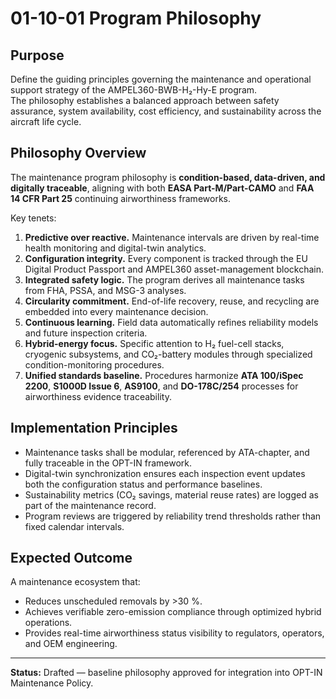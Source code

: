 # 01-10-01 Program Philosophy

## Purpose  
Define the guiding principles governing the maintenance and operational support strategy of the AMPEL360-BWB-H₂-Hy-E program.  
The philosophy establishes a balanced approach between safety assurance, system availability, cost efficiency, and sustainability across the aircraft life cycle.

## Philosophy Overview  
The maintenance program philosophy is **condition-based, data-driven, and digitally traceable**, aligning with both **EASA Part-M/Part-CAMO** and **FAA 14 CFR Part 25** continuing airworthiness frameworks.  

Key tenets:  
1. **Predictive over reactive.** Maintenance intervals are driven by real-time health monitoring and digital-twin analytics.  
2. **Configuration integrity.** Every component is tracked through the EU Digital Product Passport and AMPEL360 asset-management blockchain.  
3. **Integrated safety logic.** The program derives all maintenance tasks from FHA, PSSA, and MSG-3 analyses.  
4. **Circularity commitment.** End-of-life recovery, reuse, and recycling are embedded into every maintenance decision.  
5. **Continuous learning.** Field data automatically refines reliability models and future inspection criteria.  
6. **Hybrid-energy focus.** Specific attention to H₂ fuel-cell stacks, cryogenic subsystems, and CO₂-battery modules through specialized condition-monitoring procedures.  
7. **Unified standards baseline.** Procedures harmonize **ATA 100/iSpec 2200**, **S1000D Issue 6**, **AS9100**, and **DO-178C/254** processes for airworthiness evidence traceability.

## Implementation Principles  
- Maintenance tasks shall be modular, referenced by ATA-chapter, and fully traceable in the OPT-IN framework.  
- Digital-twin synchronization ensures each inspection event updates both the configuration status and performance baselines.  
- Sustainability metrics (CO₂ savings, material reuse rates) are logged as part of the maintenance record.  
- Program reviews are triggered by reliability trend thresholds rather than fixed calendar intervals.

## Expected Outcome  
A maintenance ecosystem that:  
- Reduces unscheduled removals by >30 %.  
- Achieves verifiable zero-emission compliance through optimized hybrid operations.  
- Provides real-time airworthiness status visibility to regulators, operators, and OEM engineering.  

---

**Status:** Drafted — baseline philosophy approved for integration into OPT-IN Maintenance Policy.
